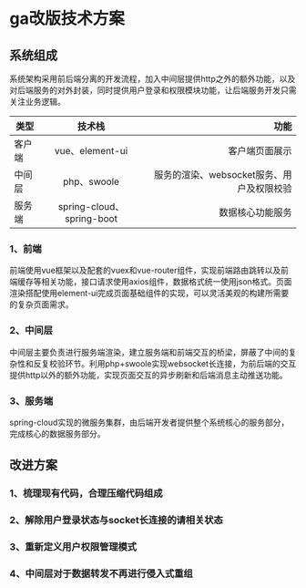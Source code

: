 # ga改版技术方案

## 系统组成

系统架构采用前后端分离的开发流程，加入中间层提供http之外的额外功能，以及对后端服务的对外封装，同时提供用户登录和权限模块功能，让后端服务开发只需关注业务逻辑。

类型|技术栈|功能
--|:--:|--:
客户端|vue、element-ui|客户端页面展示
中间层|php、swoole|服务的渲染、websocket服务、用户及权限校验
服务端|spring-cloud、spring-boot|数据核心功能服务

### 1、前端
前端使用vue框架以及配套的vuex和vue-router组件，实现前端路由跳转以及前端缓存等相关功能，接口请求使用axios组件，数据格式统一使用json格式。页面渲染搭配使用element-ui完成页面基础组件的实现，可以灵活美观的构建所需要的复杂页面需求。

### 2、中间层
中间层主要负责进行服务端渲染，建立服务端和前端交互的桥梁，屏蔽了中间的复杂性和反复校验环节。利用php+swoole实现websocket长连接，为前后端的交互提供http以外的额外功能，实现页面交互的异步刷新和后端消息主动推送功能。

### 3、服务端
spring-cloud实现的微服务集群，由后端开发者提供整个系统核心的服务部分，完成核心的数据服务部分。

## 改进方案

### 1、梳理现有代码，合理压缩代码组成

### 2、解除用户登录状态与socket长连接的请相关状态

### 3、重新定义用户权限管理模式

### 4、中间层对于数据转发不再进行侵入式重组
